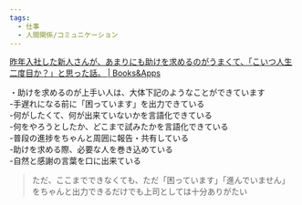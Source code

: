 ```yaml
---
tags:
  - 仕事
  - 人間関係/コミュニケーション
---
```


[昨年入社した新人さんが、あまりにも助けを求めるのがうまくて、「こいつ人生二度目か？」と思った話。 | Books&Apps](https://blog.tinect.jp/?p=89263)

・助けを求めるのが上手い人は、大体下記のようなことができています  
-手遅れになる前に「困っています」を出力できている  
-何がしたくて、何が出来ていないかを言語化できている  
-何をやろうとしたか、どこまで試みたかを言語化できている  
-普段の進捗をちゃんと周囲に報告・共有している  
-助けを求める際、必要な人を巻き込めている  
-自然と感謝の言葉を口に出来ている

>ただ、ここまでできなくても、ただ「困っています」「進んでいません」をちゃんと出力できるだけでも上司としては十分ありがたい

